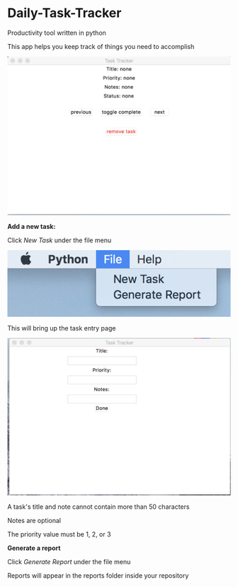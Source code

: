 # Daily-Task-Tracker
Productivity tool written in python

This app helps you keep track of things you need to accomplish

![alt text](https://github.com/M3n3laus/Daily-Task-Tracker/blob/master/img/app1.png)

**Add a new task:**

Click *New Task* under the file menu

![alt text](https://github.com/M3n3laus/Daily-Task-Tracker/blob/master/img/file%20menu.png)

This will bring up the task entry page

![alt text](https://github.com/M3n3laus/Daily-Task-Tracker/blob/master/img/task%20entry%20page.png)


A task's title and note cannot contain more than 50 characters

Notes are optional

The priority value must be 1, 2, or 3

**Generate a report**

Click *Generate Report* under the file menu

Reports will appear in the reports folder inside your repository 
